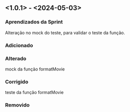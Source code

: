 ## <1.0.1> - <2024-05-03>

### Aprendizados da Sprint

Alteração no mock do teste, para validar o teste da função.

### Adicionado



### Alterado

mock da função formatMovie

### Corrigido

teste da função formatMovie

### Removido


